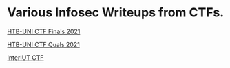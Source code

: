 # Various Infosec Writeups from CTFs.

[HTB-UNI CTF Finals 2021](https://github.com/z3r0Luck/Infosec-Writeups/tree/master/HTB-UNI%20CTF%20Finals%202021)

[HTB-UNI CTF Quals 2021](https://github.com/z3r0Luck/Infosec-Writeups/tree/master/HTBxUNI%20CTF%20Quals%202021)

[InterIUT CTF](https://github.com/z3r0Luck/Infosec-Writeups/tree/master/InterIUT%20CTF)
